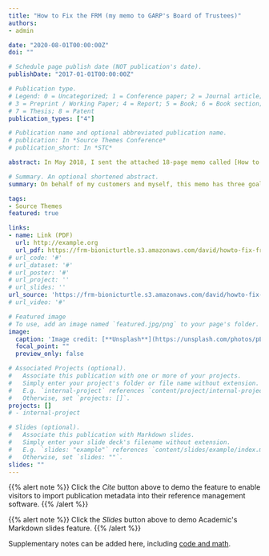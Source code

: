 ```yaml
---
title: "How to Fix the FRM (my memo to GARP's Board of Trustees)"
authors:
- admin

date: "2020-08-01T00:00:00Z"
doi: ""

# Schedule page publish date (NOT publication's date).
publishDate: "2017-01-01T00:00:00Z"

# Publication type.
# Legend: 0 = Uncategorized; 1 = Conference paper; 2 = Journal article;
# 3 = Preprint / Working Paper; 4 = Report; 5 = Book; 6 = Book section;
# 7 = Thesis; 8 = Patent
publication_types: ["4"]

# Publication name and optional abbreviated publication name.
# publication: In *Source Themes Conference*
# publication_short: In *STC*

abstract: In May 2018, I sent the attached 18-page memo called [How to Fix the FRM](https://frm-bionicturtle.s3.amazonaws.com/david/howto-fix-frm-v4.pdf) to GARP's leadership (including the Board of Trustees). As host of our forum for over a decade, I have a front-row seat into candidates' experiences and their feedback; in particular, I've spent several hundred hours debugging syllabus material and practice questions. The primary motivation for the memo was the high error rate we've observed in the source material, in particular sample practice questions. Related, the anthology approach (i.e., differing authors) of the exam has created certain inconsistencies and ambiguities, many of which are detailed in the memo. As I wrote in the memo, "On behalf of my customers and myself, this memo has three goals. One, to warn you of reputational risks that are accruing to the FRM product, at least online. Two, to convince you there is an opportunity for improvement in the FRM product. Three, if those arguments are convincing, to learn that the Committee will take some concrete steps to make improvements. With that agenda, at the end of this memo, after asking important questions, I offer recommendations and suggestions." <br/><br/>The irony of these quality problems is that they are mostly unnoticed by the majority of candidates who are too busy digesting the material in a first pass effort at comprehension. Rather, these issues have been noticed only by the more experienced and proficient candidates, who tend to arrive with prerequisites that enable them to discern defects. What I mean is, most candidates are just trying to learn how to calculate value at risk (VaR), for example, or credit value adjustment (CVA), it's after you master them are you likely to noitce that GARP's own approaches can be inconsistent. A key point that I have repeatedly emphasized to management, with actual examples, is that some inconsistencies ironically bias against better-prepared candidates; that is, some submitted questions have a perceived correct answer that is easier to identify if you know less (candidates who know more often tend to identify an alternative)! In any case, I assume that I do not need to defend high standards especially in the context of how much time and money must be invested by an FRM candidate. <br/><br/>This memo summarizes, on a certain level, my years long effort to contribute to the improvement of syllabus. I did receive a careful, thoughtful, and encouraging reply from Bill May (Global Head of Certifications and Education Program). My reply to his reply is appended, but due to privacy, his reply to me is not included. I'm sharing here now only because this phase has long-since concluded (months ago) and I am very much looking forward to seeing GARP's release of the 2020 syllabus.

# Summary. An optional shortened abstract.
summary: On behalf of my customers and myself, this memo has three goals. One, to warn you of reputational risks that are accruing to the FRM product, at least online. Two, to convince you there is an opportunity for improvement in the FRM product. Three, if those arguments are convincing, to learn that the Committee will take some concrete steps to make improvements. With that agenda, at the end of this memo, after asking important questions, I offer recommendations and suggestions.

tags:
- Source Themes
featured: true

links:
- name: Link (PDF)
  url: http://example.org
  url_pdf: https://frm-bionicturtle.s3.amazonaws.com/david/howto-fix-frm-v4.pdf
# url_code: '#'
# url_dataset: '#'
# url_poster: '#'
# url_project: ''
# url_slides: ''
url_source: 'https://frm-bionicturtle.s3.amazonaws.com/david/howto-fix-frm-v4.pdf'
# url_video: '#'

# Featured image
# To use, add an image named `featured.jpg/png` to your page's folder. 
image:
  caption: 'Image credit: [**Unsplash**](https://unsplash.com/photos/pLCdAaMFLTE)'
  focal_point: ""
  preview_only: false

# Associated Projects (optional).
#   Associate this publication with one or more of your projects.
#   Simply enter your project's folder or file name without extension.
#   E.g. `internal-project` references `content/project/internal-project/index.md`.
#   Otherwise, set `projects: []`.
projects: []
# - internal-project

# Slides (optional).
#   Associate this publication with Markdown slides.
#   Simply enter your slide deck's filename without extension.
#   E.g. `slides: "example"` references `content/slides/example/index.md`.
#   Otherwise, set `slides: ""`.
slides: ""
---
```


{{% alert note %}}
Click the *Cite* button above to demo the feature to enable visitors to import publication metadata into their reference management software.
{{% /alert %}}

{{% alert note %}}
Click the *Slides* button above to demo Academic's Markdown slides feature.
{{% /alert %}}

Supplementary notes can be added here, including [code and math](https://sourcethemes.com/academic/docs/writing-markdown-latex/).
